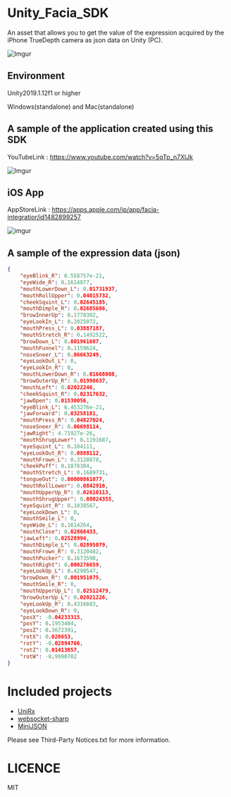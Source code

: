# Unity_Facia_SDK
An asset that allows you to get the value of the expression acquired by the iPhone TrueDepth camera as json data on Unity (PC).

![Imgur](https://i.imgur.com/Opprsx1.png)

## Environment

Unity2019.1.12f1 or higher

Windows(standalone) and Mac(standalone)

## A sample of the application created using this SDK

YouTubeLink : https://www.youtube.com/watch?v=5qTp_n7XlJk

![Imgur](https://i.imgur.com/7cHyuDVl.gif)

## iOS App

AppStoreLink : https://apps.apple.com/jp/app/facia-integratior/id1482899257

![imgur](https://i.imgur.com/ceew1tnm.jpg)

## A sample of the expression data (json)

```json
{
    "eyeBlink_R": 6.558757e-21,
    "eyeWide_R": 0.1614077,
    "mouthLowerDown_L": 0.01731937,
    "mouthRollUpper": 0.04015732,
    "cheekSquint_L": 0.02645185,
    "mouthDimple_R": 0.02685686,
    "browInnerUp": 0.1778302,
    "eyeLookIn_L": 0.2025072,
    "mouthPress_L": 0.03887187,
    "mouthStretch_R": 0.1492522,
    "browDown_L": 0.001961687,
    "mouthFunnel": 0.1159624,
    "noseSneer_L": 0.06663249,
    "eyeLookOut_L": 0,
    "eyeLookIn_R": 0,
    "mouthLowerDown_R": 0.01668008,
    "browOuterUp_R": 0.01998637,
    "mouthLeft": 0.02022246,
    "cheekSquint_R": 0.02317632,
    "jawOpen": 0.01530056,
    "eyeBlink_L": 6.453276e-21,
    "jawForward": 0.03258181,
    "mouthPress_R": 0.04827024,
    "noseSneer_R": 0.06698114,
    "jawRight": 4.71927e-26,
    "mouthShrugLower": 0.1191687,
    "eyeSquint_L": 0.104111,
    "eyeLookOut_R": 0.0888112,
    "mouthFrown_L": 0.3128878,
    "cheekPuff": 0.1878384,
    "mouthStretch_L": 0.1689731,
    "tongueOut": 0.00000861077,
    "mouthRollLower": 0.0842916,
    "mouthUpperUp_R": 0.02610113,
    "mouthShrugUpper": 0.08024355,
    "eyeSquint_R": 0.1038567,
    "eyeLookDown_L": 0,
    "mouthSmile_L": 0,
    "eyeWide_L": 0.1614264,
    "mouthClose": 0.02868433,
    "jawLeft": 0.02528994,
    "mouthDimple_L": 0.02895079,
    "mouthFrown_R": 0.3120482,
    "mouthPucker": 0.1673598,
    "mouthRight": 0.000276659,
    "eyeLookUp_L": 0.4290547,
    "browDown_R": 0.001951075,
    "mouthSmile_R": 0,
    "mouthUpperUp_L": 0.02512479,
    "browOuterUp_L": 0.02021226,
    "eyeLookUp_R": 0.4316603,
    "eyeLookDown_R": 0,
    "posX": -0.04233315,
    "posY": 0.1953404,
    "posZ": 0.3672391,
    "rotX": 0.028653,
    "rotY": -0.02894766,
    "rotZ": 0.01413857,
    "rotW": -0.9990702
}
```

# Included projects

- [UniRx](https://github.com/neuecc/UniRx)
- [websocket-sharp](https://github.com/sta/websocket-sharp)
- [MiniJSON](https://gist.github.com/darktable/1411710)

Please see Third-Party Notices.txt for more information.

# LICENCE
MIT
